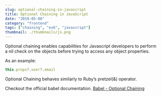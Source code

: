 ```yaml
---
slug: optional-chaining-in-javascript
title: Optional Chaining in JavaScript
date: "2019-05-08"
category: "frontend"
tags: ["chaining", "es6", "javascript"]
thumbnail: ./thumbnails/js.png
---
```


Optional chaining enables capabilities for Javascript developers to perform a nil check on the objects before trying to access any object properties.

As an example:

```js
this.props?.user?.email
```

Optional Chaining behaves similarly to Ruby’s pretzel(&) operator.

Checkout the official babel documentation. [Babel - Optional Chaining](https://babeljs.io/docs/en/babel-plugin-proposal-optional-chaining)
